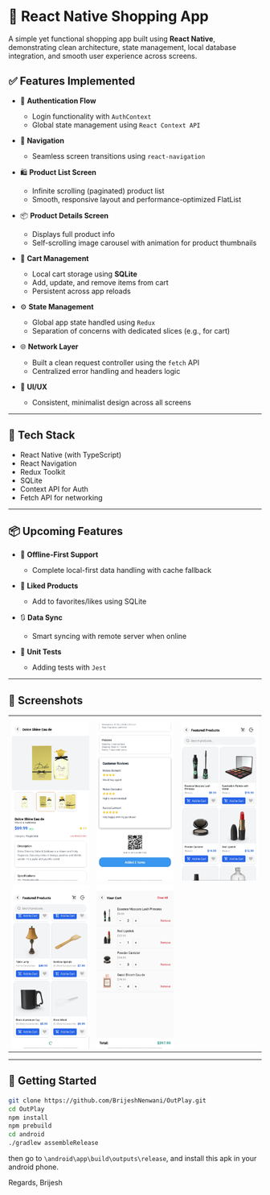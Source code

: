 # 🛒 React Native Shopping App

A simple yet functional shopping app built using **React Native**, demonstrating clean architecture, state management, local database integration, and smooth user experience across screens.

## ✅ Features Implemented

- 🔐 **Authentication Flow**  
  - Login functionality with `AuthContext`  
  - Global state management using `React Context API`

- 🧭 **Navigation**  
  - Seamless screen transitions using `react-navigation`

- 🛍️ **Product List Screen**  
  - Infinite scrolling (paginated) product list  
  - Smooth, responsive layout and performance-optimized FlatList

- 📦 **Product Details Screen**  
  - Displays full product info  
  - Self-scrolling image carousel with animation for product thumbnails

- 🛒 **Cart Management**  
  - Local cart storage using **SQLite**  
  - Add, update, and remove items from cart  
  - Persistent across app reloads

- ⚙️ **State Management**  
  - Global app state handled using `Redux`  
  - Separation of concerns with dedicated slices (e.g., for cart)

- 🌐 **Network Layer**  
  - Built a clean request controller using the `fetch` API  
  - Centralized error handling and headers logic

- 🎨 **UI/UX**  
  - Consistent, minimalist design across all screens  

---

## 🔧 Tech Stack

- React Native (with TypeScript)
- React Navigation
- Redux Toolkit
- SQLite
- Context API for Auth
- Fetch API for networking

---

## 📦 Upcoming Features

- 📴 **Offline-First Support**  
  - Complete local-first data handling with cache fallback

- 💾 **Liked Products**  
  - Add to favorites/likes using SQLite

- 🔃 **Data Sync**  
  - Smart syncing with remote server when online

- 🧪 **Unit Tests**  
  - Adding tests with `Jest`

---

## 📸 Screenshots

<table>
  <tr>
    <td><img src="screenshots/ss_1.jpg" width="200" /></td>
    <td><img src="screenshots/ss_2.jpg" width="200" /></td>
    <td><img src="screenshots/ss_3.jpg" width="200" /></td>
  </tr>
   <tr>
    <td><img src="screenshots/ss_4.jpg" width="200" /></td>
    <td><img src="screenshots/ss_5.jpg" width="200" /></td>
</tr>
</table>

---

## 🚀 Getting Started

```bash
git clone https://github.com/BrijeshNenwani/OutPlay.git
cd OutPlay
npm install
npm prebuild
cd android
./gradlew assembleRelease
```
then go to `\android\app\build\outputs\release`, and install this apk in your android phone.

Regards,
Brijesh
